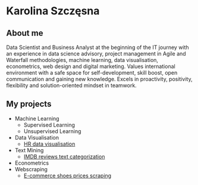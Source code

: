 # Karolina Szczęsna

## About me

Data Scientist and Business Analyst at the beginning of the IT journey with an experience in data science advisory, project management in Agile and Waterfall methodologies, machine learning, data visualisation, econometrics, web design and digital marketing. Values international environment with a safe space for self-development, skill boost, open communication and gaining new knowledge. Excels in proactivity, positivity, flexibility and solution-oriented mindset in teamwork.

## My projects

+ Machine Learning
   - Supervised Learning
   - Unsupervised Learning
+ Data Visualisation
   - [HR data visualisation](https://github.com/karolinaszczesna/hr-data-visualisation)
+ Text Mining
  - [IMDB reviews text categorization](https://github.com/karolinaszczesna/IMDB-reviews-text-categorization)
+ Econometrics
+ Webscraping
  - [E-commerce shoes prices scraping](https://github.com/tjstarak/DSBA-webscraping)

<!--
**karolinaszczesna/karolinaszczesna** is a ✨ _special_ ✨ repository because its `README.md` (this file) appears on your GitHub profile.

